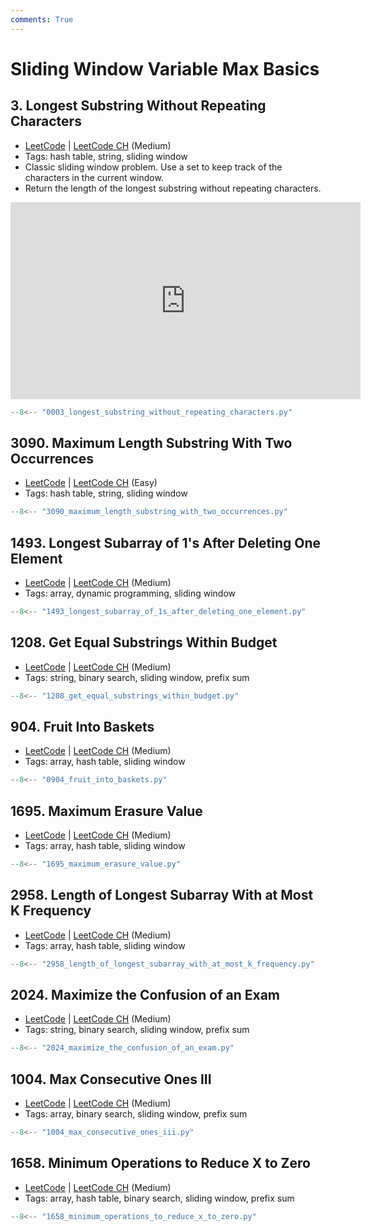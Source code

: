 ```yaml
---
comments: True
---
```


# Sliding Window Variable Max Basics

## 3. Longest Substring Without Repeating Characters

-   [LeetCode](https://leetcode.com/problems/longest-substring-without-repeating-characters/) | [LeetCode CH](https://leetcode.cn/problems/longest-substring-without-repeating-characters/) (Medium)
-   Tags: hash table, string, sliding window
-   Classic sliding window problem. Use a set to keep track of the characters in the current window.
-   Return the length of the longest substring without repeating characters.

<iframe width="560" height="315" src="https://www.youtube.com/embed/wiGpQwVHdE0?si=GlOc9C5w5Vy71iTN" title="YouTube video player" frameborder="0" allow="accelerometer; autoplay; clipboard-write; encrypted-media; gyroscope; picture-in-picture; web-share" referrerpolicy="strict-origin-when-cross-origin" allowfullscreen></iframe>

```python title="3. Longest Substring Without Repeating Characters"
--8<-- "0003_longest_substring_without_repeating_characters.py"
```

## 3090. Maximum Length Substring With Two Occurrences

-   [LeetCode](https://leetcode.com/problems/maximum-length-substring-with-two-occurrences/) | [LeetCode CH](https://leetcode.cn/problems/maximum-length-substring-with-two-occurrences/) (Easy)
-   Tags: hash table, string, sliding window

```python title="3090. Maximum Length Substring With Two Occurrences"
--8<-- "3090_maximum_length_substring_with_two_occurrences.py"
```

## 1493. Longest Subarray of 1's After Deleting One Element

-   [LeetCode](https://leetcode.com/problems/longest-subarray-of-1s-after-deleting-one-element/) | [LeetCode CH](https://leetcode.cn/problems/longest-subarray-of-1s-after-deleting-one-element/) (Medium)
-   Tags: array, dynamic programming, sliding window

```python title="1493. Longest Subarray of 1's After Deleting One Element"
--8<-- "1493_longest_subarray_of_1s_after_deleting_one_element.py"
```

## 1208. Get Equal Substrings Within Budget

-   [LeetCode](https://leetcode.com/problems/get-equal-substrings-within-budget/) | [LeetCode CH](https://leetcode.cn/problems/get-equal-substrings-within-budget/) (Medium)
-   Tags: string, binary search, sliding window, prefix sum

```python title="1208. Get Equal Substrings Within Budget"
--8<-- "1208_get_equal_substrings_within_budget.py"
```

## 904. Fruit Into Baskets

-   [LeetCode](https://leetcode.com/problems/fruit-into-baskets/) | [LeetCode CH](https://leetcode.cn/problems/fruit-into-baskets/) (Medium)
-   Tags: array, hash table, sliding window

```python title="904. Fruit Into Baskets"
--8<-- "0904_fruit_into_baskets.py"
```

## 1695. Maximum Erasure Value

-   [LeetCode](https://leetcode.com/problems/maximum-erasure-value/) | [LeetCode CH](https://leetcode.cn/problems/maximum-erasure-value/) (Medium)
-   Tags: array, hash table, sliding window

```python title="1695. Maximum Erasure Value"
--8<-- "1695_maximum_erasure_value.py"
```

## 2958. Length of Longest Subarray With at Most K Frequency

-   [LeetCode](https://leetcode.com/problems/length-of-longest-subarray-with-at-most-k-frequency/) | [LeetCode CH](https://leetcode.cn/problems/length-of-longest-subarray-with-at-most-k-frequency/) (Medium)
-   Tags: array, hash table, sliding window

```python title="2958. Length of Longest Subarray With at Most K Frequency"
--8<-- "2958_length_of_longest_subarray_with_at_most_k_frequency.py"
```

## 2024. Maximize the Confusion of an Exam

-   [LeetCode](https://leetcode.com/problems/maximize-the-confusion-of-an-exam/) | [LeetCode CH](https://leetcode.cn/problems/maximize-the-confusion-of-an-exam/) (Medium)
-   Tags: string, binary search, sliding window, prefix sum

```python title="2024. Maximize the Confusion of an Exam"
--8<-- "2024_maximize_the_confusion_of_an_exam.py"
```

## 1004. Max Consecutive Ones III

-   [LeetCode](https://leetcode.com/problems/max-consecutive-ones-iii/) | [LeetCode CH](https://leetcode.cn/problems/max-consecutive-ones-iii/) (Medium)
-   Tags: array, binary search, sliding window, prefix sum

```python title="1004. Max Consecutive Ones III"
--8<-- "1004_max_consecutive_ones_iii.py"
```

## 1658. Minimum Operations to Reduce X to Zero

-   [LeetCode](https://leetcode.com/problems/minimum-operations-to-reduce-x-to-zero/) | [LeetCode CH](https://leetcode.cn/problems/minimum-operations-to-reduce-x-to-zero/) (Medium)
-   Tags: array, hash table, binary search, sliding window, prefix sum

```python title="1658. Minimum Operations to Reduce X to Zero"
--8<-- "1658_minimum_operations_to_reduce_x_to_zero.py"
```
